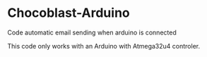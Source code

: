 # Chocoblast-Arduino
Code automatic email sending when arduino is connected


This code only works with an Arduino with Atmega32u4 controler.
